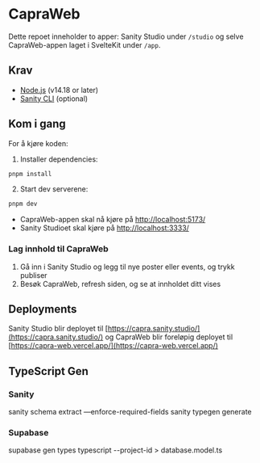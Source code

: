 # CapraWeb

Dette repoet inneholder to apper: Sanity Studio under `/studio` og selve CapraWeb-appen laget i SvelteKit under `/app`.

## Krav

- [Node.js](https://nodejs.org/en/) (v14.18 or later)
- [Sanity CLI](https://www.sanity.io/docs/getting-started-with-sanity-cli) (optional)

## Kom i gang

For å kjøre koden:

1. Installer dependencies:

```sh
pnpm install
```

2.  Start dev serverene:

```sh
pnpm dev
```

- CapraWeb-appen skal nå kjøre på [http://localhost:5173/](http://localhost:5173/)
- Sanity Studioet skal kjøre på [http://localhost:3333/](http://localhost:3333/)

### Lag innhold til CapraWeb

1. Gå inn i Sanity Studio og legg til nye poster eller events, og trykk publiser
2. Besøk CapraWeb, refresh siden, og se at innholdet ditt vises

## Deployments

Sanity Studio blir deployet til [https://capra.sanity.studio/](https://capra.sanity.studio/) og CapraWeb blir foreløpig deployet til [https://capra-web.vercel.app/](https://capra-web.vercel.app/)

## TypeScript Gen

### Sanity

sanity schema extract —enforce-required-fields
sanity typegen generate

### Supabase

supabase gen types typescript --project-id <project-id> > database.model.ts
